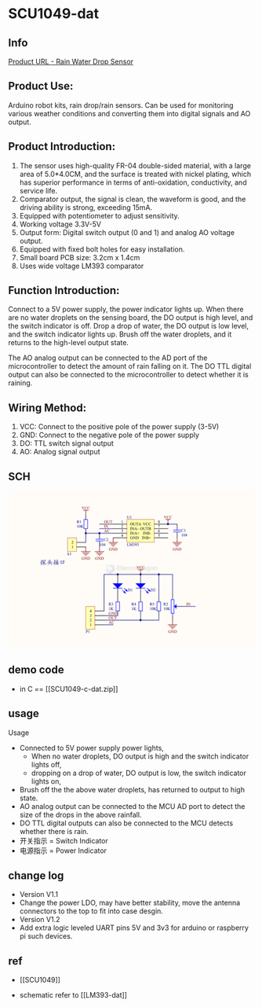 # SCU1049-dat

## Info

[Product URL - Rain Water Drop Sensor](https://www.electrodragon.com/product/water-drop-rain-sensor/)

## Product Use:

Arduino robot kits, rain drop/rain sensors. Can be used for monitoring various weather conditions and converting them into digital signals and AO output.

## Product Introduction:

1.  The sensor uses high-quality FR-04 double-sided material, with a large area of 5.0\*4.0CM, and the surface is treated with nickel plating, which has superior performance in terms of anti-oxidation, conductivity, and service life.
2.  Comparator output, the signal is clean, the waveform is good, and the driving ability is strong, exceeding 15mA.
3.  Equipped with potentiometer to adjust sensitivity.
4.  Working voltage 3.3V-5V
5.  Output form: Digital switch output (0 and 1) and analog AO voltage output.
6.  Equipped with fixed bolt holes for easy installation.
7.  Small board PCB size: 3.2cm x 1.4cm
8.  Uses wide voltage LM393 comparator

## Function Introduction:

Connect to a 5V power supply, the power indicator lights up. When there are no water droplets on the sensing board, the DO output is high level, and the switch indicator is off. Drop a drop of water, the DO output is low level, and the switch indicator lights up. Brush off the water droplets, and it returns to the high-level output state.

The AO analog output can be connected to the AD port of the microcontroller to detect the amount of rain falling on it. The DO TTL digital output can also be connected to the microcontroller to detect whether it is raining.

## Wiring Method:

1.  VCC: Connect to the positive pole of the power supply (3-5V)
2.  GND: Connect to the negative pole of the power supply
3.  DO: TTL switch signal output
4.  AO: Analog signal output

## SCH 

![](2025-03-20-19-12-24.png)

## demo code 

- in C == [[SCU1049-c-dat.zip]]


## usage 

Usage
- Connected to 5V power supply power lights,
    - When no water droplets, DO output is high and the switch indicator lights off,
    - dropping on a drop of water, DO output is low, the switch indicator lights on,
- Brush off the the above water droplets, has returned to output to high state.
- AO analog output can be connected to the MCU AD port to detect the size of the drops in the above rainfall.
- DO TTL digital outputs can also be connected to the MCU detects whether there is rain.
- 开关指示 = Switch Indicator
- 电源指示 = Power Indicator

## change log 

- Version V1.1 
- Change the power LDO, may have better stability, move the antenna connectors to the top to fit into case desgin.
- Version V1.2 
- Add extra logic leveled UART pins 5V and 3v3 for arduino or raspberry pi such devices. 



## ref 

* [[SCU1049]]

- schematic refer to [[LM393-dat]]